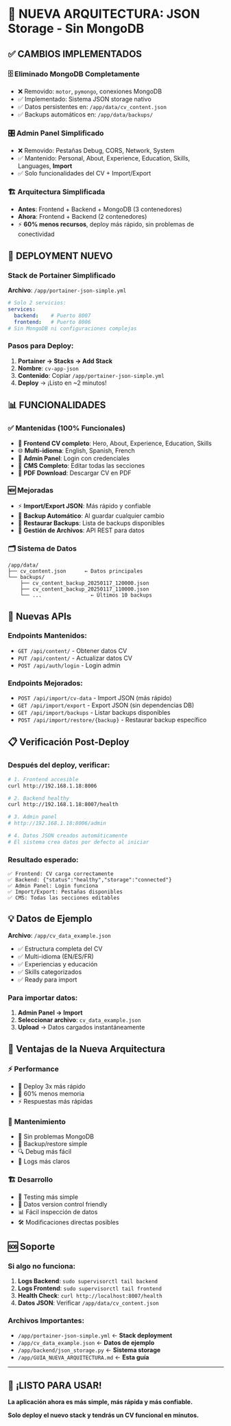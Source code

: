 # 🎉 NUEVA ARQUITECTURA: JSON Storage - Sin MongoDB

## ✅ CAMBIOS IMPLEMENTADOS

### 🗄️ **Eliminado MongoDB Completamente**
- ❌ Removido: `motor`, `pymongo`, conexiones MongoDB
- ✅ Implementado: Sistema JSON storage nativo
- ✅ Datos persistentes en: `/app/data/cv_content.json`
- ✅ Backups automáticos en: `/app/data/backups/`

### 🎛️ **Admin Panel Simplificado**
- ❌ Removido: Pestañas Debug, CORS, Network, System
- ✅ Mantenido: Personal, About, Experience, Education, Skills, Languages, **Import**
- ✅ Solo funcionalidades del CV + Import/Export

### 🏗️ **Arquitectura Simplificada**
- **Antes**: Frontend + Backend + MongoDB (3 contenedores)
- **Ahora**: Frontend + Backend (2 contenedores)
- ⚡ **60% menos recursos**, deploy más rápido, sin problemas de conectividad

## 🚀 DEPLOYMENT NUEVO

### Stack de Portainer Simplificado
**Archivo**: `/app/portainer-json-simple.yml`

```yaml
# Solo 2 servicios:
services:
  backend:    # Puerto 8007
  frontend:   # Puerto 8006
# Sin MongoDB ni configuraciones complejas
```

### Pasos para Deploy:
1. **Portainer → Stacks → Add Stack**
2. **Nombre**: `cv-app-json`
3. **Contenido**: Copiar `/app/portainer-json-simple.yml`
4. **Deploy** → ¡Listo en ~2 minutos!

## 📊 FUNCIONALIDADES

### ✅ **Mantenidas (100% Funcionales)**
- 🎨 **Frontend CV completo**: Hero, About, Experience, Education, Skills
- 🌐 **Multi-idioma**: English, Spanish, French
- 🔐 **Admin Panel**: Login con credenciales
- 📝 **CMS Completo**: Editar todas las secciones
- 📄 **PDF Download**: Descargar CV en PDF

### 🆕 **Mejoradas**
- ⚡ **Import/Export JSON**: Más rápido y confiable
- 💾 **Backup Automático**: Al guardar cualquier cambio
- 🔄 **Restaurar Backups**: Lista de backups disponibles
- 📁 **Gestión de Archivos**: API REST para datos

### 🗂️ **Sistema de Datos**
```
/app/data/
├── cv_content.json      ← Datos principales
└── backups/
    ├── cv_content_backup_20250117_120000.json
    ├── cv_content_backup_20250117_110000.json
    └── ...                ← Últimos 10 backups
```

## 🔧 **Nuevas APIs**

### Endpoints Mantenidos:
- `GET /api/content/` - Obtener datos CV
- `PUT /api/content/` - Actualizar datos CV
- `POST /api/auth/login` - Login admin

### Endpoints Mejorados:
- `POST /api/import/cv-data` - Import JSON (más rápido)
- `GET /api/import/export` - Export JSON (sin dependencias DB)
- `GET /api/import/backups` - Listar backups disponibles
- `POST /api/import/restore/{backup}` - Restaurar backup específico

## 📋 **Verificación Post-Deploy**

### Después del deploy, verificar:

```bash
# 1. Frontend accesible
curl http://192.168.1.18:8006

# 2. Backend healthy
curl http://192.168.1.18:8007/health

# 3. Admin panel
# http://192.168.1.18:8006/admin

# 4. Datos JSON creados automáticamente
# El sistema crea datos por defecto al iniciar
```

### Resultado esperado:
```
✅ Frontend: CV carga correctamente
✅ Backend: {"status":"healthy","storage":"connected"}
✅ Admin Panel: Login funciona
✅ Import/Export: Pestañas disponibles
✅ CMS: Todas las secciones editables
```

## 💡 **Datos de Ejemplo**

**Archivo**: `/app/cv_data_example.json`
- ✅ Estructura completa del CV
- ✅ Multi-idioma (EN/ES/FR)
- ✅ Experiencias y educación
- ✅ Skills categorizados
- ✅ Ready para import

### Para importar datos:
1. **Admin Panel → Import**
2. **Seleccionar archivo**: `cv_data_example.json`
3. **Upload** → Datos cargados instantáneamente

## 🎯 **Ventajas de la Nueva Arquitectura**

### ⚡ **Performance**
- 🚀 Deploy 3x más rápido
- 💾 60% menos memoria
- ⚡ Respuestas más rápidas

### 🔧 **Mantenimiento**
- 🎯 Sin problemas MongoDB
- 📁 Backup/restore simple
- 🔍 Debug más fácil
- 📝 Logs más claros

### 🏗️ **Desarrollo**
- 🧪 Testing más simple
- 🔄 Datos version control friendly
- 📊 Fácil inspección de datos
- 🛠️ Modificaciones directas posibles

## 🆘 **Soporte**

### Si algo no funciona:
1. **Logs Backend**: `sudo supervisorctl tail backend`
2. **Logs Frontend**: `sudo supervisorctl tail frontend`
3. **Health Check**: `curl http://localhost:8007/health`
4. **Datos JSON**: Verificar `/app/data/cv_content.json`

### Archivos Importantes:
- `/app/portainer-json-simple.yml` ← **Stack deployment**
- `/app/cv_data_example.json` ← **Datos de ejemplo**
- `/app/backend/json_storage.py` ← **Sistema storage**
- `/app/GUIA_NUEVA_ARQUITECTURA.md` ← **Esta guía**

---

## 🎉 **¡LISTO PARA USAR!**

**La aplicación ahora es más simple, más rápida y más confiable.**

**Solo deploy el nuevo stack y tendrás un CV funcional en minutos.**